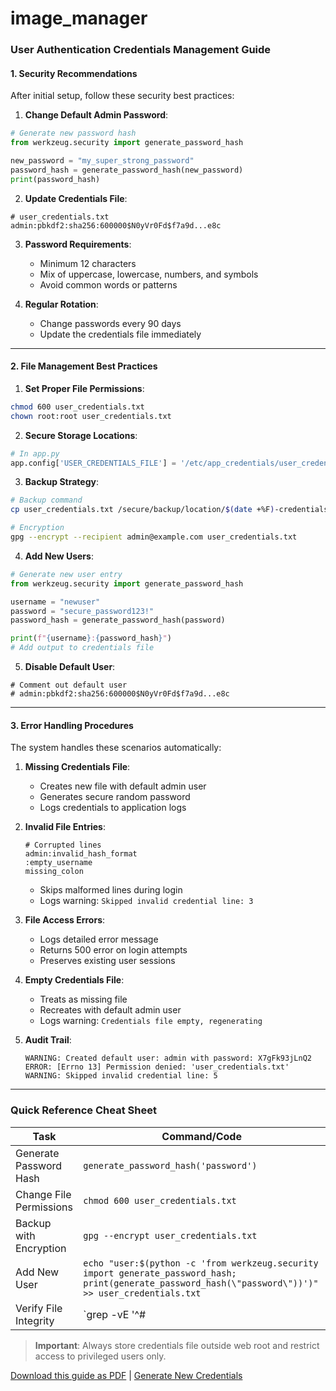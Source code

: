 # image_manager

### User Authentication Credentials Management Guide

#### 1. Security Recommendations

After initial setup, follow these security best practices:

1. **Change Default Admin Password**:
```python
# Generate new password hash
from werkzeug.security import generate_password_hash

new_password = "my_super_strong_password"
password_hash = generate_password_hash(new_password)
print(password_hash)
```

2. **Update Credentials File**:
```text
# user_credentials.txt
admin:pbkdf2:sha256:600000$N0yVr0Fd$f7a9d...e8c
```

3. **Password Requirements**:
   - Minimum 12 characters
   - Mix of uppercase, lowercase, numbers, and symbols
   - Avoid common words or patterns

4. **Regular Rotation**:
   - Change passwords every 90 days
   - Update the credentials file immediately

---

#### 2. File Management Best Practices

1. **Set Proper File Permissions**:
```bash
chmod 600 user_credentials.txt
chown root:root user_credentials.txt
```

2. **Secure Storage Locations**:
```python
# In app.py
app.config['USER_CREDENTIALS_FILE'] = '/etc/app_credentials/user_credentials.txt'
```

3. **Backup Strategy**:
```bash
# Backup command
cp user_credentials.txt /secure/backup/location/$(date +%F)-credentials.txt

# Encryption
gpg --encrypt --recipient admin@example.com user_credentials.txt
```

4. **Add New Users**:
```python
# Generate new user entry
from werkzeug.security import generate_password_hash

username = "newuser"
password = "secure_password123!"
password_hash = generate_password_hash(password)

print(f"{username}:{password_hash}")
# Add output to credentials file
```

5. **Disable Default User**:
```text
# Comment out default user
# admin:pbkdf2:sha256:600000$N0yVr0Fd$f7a9d...e8c
```

---

#### 3. Error Handling Procedures

The system handles these scenarios automatically:

1. **Missing Credentials File**:
   - Creates new file with default admin user
   - Generates secure random password
   - Logs credentials to application logs

2. **Invalid File Entries**:
   ```text
   # Corrupted lines
   admin:invalid_hash_format
   :empty_username
   missing_colon
   ```
   - Skips malformed lines during login
   - Logs warning: `Skipped invalid credential line: 3`

3. **File Access Errors**:
   - Logs detailed error message
   - Returns 500 error on login attempts
   - Preserves existing user sessions

4. **Empty Credentials File**:
   - Treats as missing file
   - Recreates with default admin user
   - Logs warning: `Credentials file empty, regenerating`

5. **Audit Trail**:
   ```log
   WARNING: Created default user: admin with password: X7gFk93jLnQ2
   ERROR: [Errno 13] Permission denied: 'user_credentials.txt'
   WARNING: Skipped invalid credential line: 5
   ```

---

### Quick Reference Cheat Sheet

| **Task** | **Command/Code** |
|----------|------------------|
| Generate Password Hash | `generate_password_hash('password')` |
| Change File Permissions | `chmod 600 user_credentials.txt` |
| Backup with Encryption | `gpg --encrypt user_credentials.txt` |
| Add New User | `echo "user:$(python -c 'from werkzeug.security import generate_password_hash; print(generate_password_hash(\"password\"))')" >> user_credentials.txt` |
| Verify File Integrity | `grep -vE '^#|^$' user_credentials.txt \| awk -F: '{print NF-1}' \| grep -v 1` |

> **Important**: Always store credentials file outside web root and restrict access to privileged users only.

[Download this guide as PDF](#) | [Generate New Credentials](#)